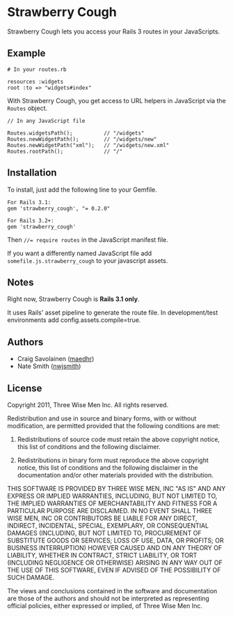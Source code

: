 Strawberry Cough
================

Strawberry Cough lets you access your Rails 3 routes in your JavaScripts.

Example
-------

    # In your routes.rb

    resources :widgets
    root :to => "widgets#index"

With Strawberry Cough, you get access to URL helpers in JavaScript via the
`Routes` object.

    // In any JavaScript file

    Routes.widgetsPath();          // "/widgets"
    Routes.newWidgetPath();        // "/widgets/new"
    Routes.newWidgetPath("xml");   // "/widgets/new.xml"
    Routes.rootPath();             // "/"

Installation
------------

To install, just add the following line to your Gemfile.

    For Rails 3.1:
    gem 'strawberry_cough', "= 0.2.0"

    For Rails 3.2+:
    gem 'strawberry_cough'

Then `//= require routes` in the JavaScript manifest file.

If you want a differently named JavaScript file add
`somefile.js.strawberry_cough` to your javascript assets.

Notes
-----

Right now, Strawberry Cough is **Rails 3.1 only**.

It uses Rails' asset pipeline to generate the route file.
In development/test environments add config.assets.compile=true.

Authors
-------

  * Craig Savolainen ([maedhr](http://github.com/maedhr))
  * Nate Smith ([nwjsmith](http://github.com/nwjsmith))

License
-------

Copyright 2011, Three Wise Men Inc. All rights reserved.

Redistribution and use in source and binary forms, with or without
modification, are permitted provided that the following conditions are met:

   1. Redistributions of source code must retain the above copyright notice,
      this list of conditions and the following disclaimer.

   2. Redistributions in binary form must reproduce the above copyright
      notice, this list of conditions and the following disclaimer in the
      documentation and/or other materials provided with the distribution.

THIS SOFTWARE IS PROVIDED BY THREE WISE MEN, INC "AS IS" AND ANY EXPRESS OR
IMPLIED WARRANTIES, INCLUDING, BUT NOT LIMITED TO, THE IMPLIED WARRANTIES OF
MERCHANTABILITY AND FITNESS FOR A PARTICULAR PURPOSE ARE DISCLAIMED. IN NO
EVENT SHALL THREE WISE MEN, INC OR CONTRIBUTORS BE LIABLE FOR ANY DIRECT,
INDIRECT, INCIDENTAL, SPECIAL, EXEMPLARY, OR CONSEQUENTIAL DAMAGES (INCLUDING,
BUT NOT LIMITED TO, PROCUREMENT OF SUBSTITUTE GOODS OR SERVICES; LOSS OF USE,
DATA, OR PROFITS; OR BUSINESS INTERRUPTION) HOWEVER CAUSED AND ON ANY THEORY
OF LIABILITY, WHETHER IN CONTRACT, STRICT LIABILITY, OR TORT (INCLUDING
NEGLIGENCE OR OTHERWISE) ARISING IN ANY WAY OUT OF THE USE OF THIS SOFTWARE,
EVEN IF ADVISED OF THE POSSIBILITY OF SUCH DAMAGE.

The views and conclusions contained in the software and documentation are
those of the authors and should not be interpreted as representing official
policies, either expressed or implied, of Three Wise Men Inc.

  [1]: http://api.rubyonrails.org/classes/Rails/Railtie.html "Railties docs"
